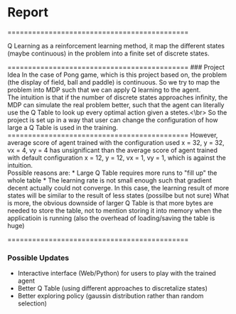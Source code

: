 # Report
============================================
<p>Q Learning as a reinforcement learning method, it map the different states (maybe continuous) in the problem into a finite set of discrete states.</p>
============================================
### Project Idea
In the case of Pong game, which is this project based on, the problem (the display of field, ball and paddle) is continuous. So we try to map the problem into MDP such that we can apply Q learning to the agent.</br>
The intuition is that if the number of discrete states approaches infinity, the MDP can simulate the real problem better, such that the agent can literally use the Q Table to look up every optimal action given a stetes.<\br>
So the project is set up in a way that user can change the configuration of how large a Q Table is used in the training.
============================================
However, average score of agent trained with the configuration used x = 32, y = 32, vx = 4, vy = 4 has unsignificant than the average score of agent trained with default configuration x = 12, y = 12, vx = 1, vy = 1, which is against the intuition.</br>
Possible reasons are:
* Large Q Table requires more runs to "fill up" the whole table
* The learning rate is not small enough such that gradient decent actually could not converge. In this case, the learning result of more states will be similar to the result of less states (possilbe but not sure)
What is more, the obvious downside of larger Q Table is that more bytes are needed to store the table, not to mention storing it into memory when the applicatioin is running (also the overhead of loading/saving the table is huge)

============================================

### Possible Updates
* Interactive interface (Web/Python) for users to play with the trained agent
* Better Q Table (using different approaches to discretalize states)
* Better exploring policy (gaussin distribution rather than random selection)
